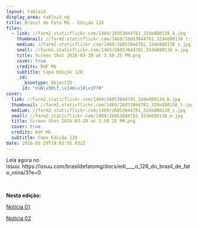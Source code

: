 ```yaml
---
layout: tabloid
display_area: tabloid_mg
title: Brasil de Fato MG - Edição 128
files:
  - link: //farm2.staticflickr.com/1469/26053044781_32de880138_b.jpg
    thumbnail: //farm2.staticflickr.com/1469/26053044781_32de880138_t.jpg
    medium: //farm2.staticflickr.com/1469/26053044781_32de880138_z.jpg
    small: //farm2.staticflickr.com/1469/26053044781_32de880138_n.jpg
    title: Screen Shot 2016-03-29 at 3.59.25 PM.png
    cover: true
    credits: BdF MG
    subtitle: Capa Edição 128
    _id:
      _bsontype: ObjectID
      id: "VúÑ\x90\f,\x146\x10\x1F?R"
cover:
  link: //farm2.staticflickr.com/1469/26053044781_32de880138_b.jpg
  thumbnail: //farm2.staticflickr.com/1469/26053044781_32de880138_t.jpg
  medium: //farm2.staticflickr.com/1469/26053044781_32de880138_z.jpg
  small: //farm2.staticflickr.com/1469/26053044781_32de880138_n.jpg
  title: Screen Shot 2016-03-29 at 3.59.25 PM.png
  cover: true
  credits: BdF MG
  subtitle: Capa Edição 128
date: 2016-03-29T19:03:55.832Z
---
```

<p>Leia agora no issuu:&nbsp;https://issuu.com/brasildefatomg/docs/edi____o_128_do_brasil_de_fato_mina/3?e=0</p>

<p>&nbsp;</p>

<p><strong>Nesta edi&ccedil;&atilde;o:</strong></p>

<p><a href="https://cpmidias-teste.brasildefato.com.br/2016/03/29/o-povo-yanomami-esta-contaminado-por-mercurio-do-garimpo/">Not&iacute;cia 01</a></p>

<p><a href="https://cpmidias-teste.brasildefato.com.br/2016/03/29/estudantes-ocupam-colegio-estadual-na-ilha-do-governador-no-rio/">Not&iacute;cia 02</a></p>

